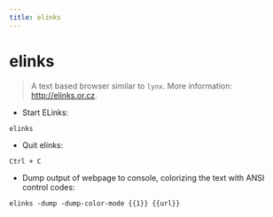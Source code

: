 ```yaml
---
title: elinks
---
```

# elinks

> A text based browser similar to `lynx`.
> More information: <http://elinks.or.cz>.

- Start ELinks:

`elinks`

- Quit elinks:

`Ctrl + C`

- Dump output of webpage to console, colorizing the text with ANSI control codes:

`elinks -dump -dump-color-mode {{1}} {{url}}`
